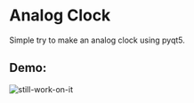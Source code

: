 # Analog Clock

Simple try to make an analog clock using pyqt5.

## Demo:




![still-work-on-it](https://img.shields.io/badge/Still%20Work-On%20It-orange)